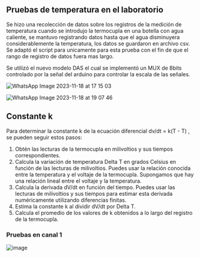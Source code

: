 ## Pruebas de temperatura en el laboratorio

Se hizo una recolección de datos sobre los registros de la medición de temperatura cuando se introdujo la termocupla en una botella con agua caliente, se mantuvo registrando datos hasta que el agua disminuyera considerablemente la temperatura, los datos se guardaron en archivo csv. Se adaptó el script para unicamente 
para esta prueba con el fin de que el rango de registro de datos fuera mas largo.

Se utilizó el nuevo modelo DAS el cual se implementó un MUX de 8bits controlado por la señal del arduino para controlar la escala de las señales.

![WhatsApp Image 2023-11-18 at 17 15 03](https://github.com/stevenag1999/Lab3_Taller_ITCR/assets/92649989/5f26724f-af6b-41b6-a80d-d08b9e8933ea)

![WhatsApp Image 2023-11-18 at 19 07 46](https://github.com/stevenag1999/Lab3_Taller_ITCR/assets/92649989/26cef58f-bee5-44b3-9731-aa838db60138)

## Constante k

Para determinar la constante k de la ecuación diferencial dv/dt = k(T - T) , se pueden seguir estos pasos:

1. Obtén las lecturas de la termocupla en milivoltios y sus tiempos correspondientes.
2. Calcula la variación de temperatura Delta T en grados Celsius en función de las lecturas de milivoltios. Puedes usar la relación conocida entre la temperatura y el voltaje de la termocupla. Supongamos que hay una relación lineal entre el voltaje y la temperatura.
3. Calcula la derivada dV/dt en función del tiempo. Puedes usar las lecturas de milivoltios y sus tiempos para estimar esta derivada numéricamente utilizando diferencias finitas.
4. Estima la constante k al dividir dV/dt por Delta T.
5. Calcula el promedio de los valores de k obtenidos a lo largo del registro de la termocupla.

### Pruebas en canal 1

![image](https://github.com/stevenag1999/Lab3_Taller_ITCR/assets/92649989/9f355a96-8f4c-4ddf-bfe3-1629f53faf11)
